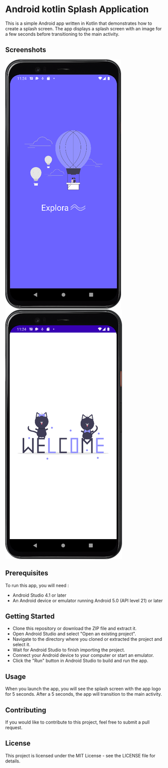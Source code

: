 # Android kotlin Splash Application 

This is a simple Android app written in Kotlin that demonstrates how to create a splash screen. The app displays a splash screen with an image for a few seconds before transitioning to the main activity.

## Screenshots

![Splash Screen](/Mocks/Mock_02.png) ![Main Screen](/Mocks/Mock_01.png)

## Prerequisites

To run this app, you will need :
- Android Studio 4.1 or later
- An Android device or emulator running Android 5.0 (API level 21) or later

## Getting Started

- Clone this repository or download the ZIP file and extract it.
- Open Android Studio and select "Open an existing project".
- Navigate to the directory where you cloned or extracted the project and select it.
- Wait for Android Studio to finish importing the project.
- Connect your Android device to your computer or start an emulator.
- Click the "Run" button in Android Studio to build and run the app.

## Usage

When you launch the app, you will see the splash screen with the app logo for 5 seconds. After a 5 seconds, the app will transition to the main activity.

## Contributing
If you would like to contribute to this project, feel free to submit a pull request.

## License
This project is licensed under the MIT License - see the LICENSE file for details.
